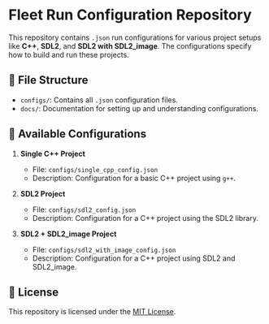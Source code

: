 # Fleet Run Configuration Repository

This repository contains `.json` run configurations for various project setups like **C++**, **SDL2**, and **SDL2 with SDL2_image**. The configurations specify how to build and run these projects.

## 📂 File Structure

- `configs/`: Contains all `.json` configuration files.
- `docs/`: Documentation for setting up and understanding configurations.

## 📄 Available Configurations

1. **Single C++ Project**
   - File: `configs/single_cpp_config.json`
   - Description: Configuration for a basic C++ project using `g++`.

2. **SDL2 Project**
   - File: `configs/sdl2_config.json`
   - Description: Configuration for a C++ project using the SDL2 library.

3. **SDL2 + SDL2_image Project**
   - File: `configs/sdl2_with_image_config.json`
   - Description: Configuration for a C++ project using SDL2 and SDL2_image.

  
## 📄 License

This repository is licensed under the [MIT License](LICENSE).
